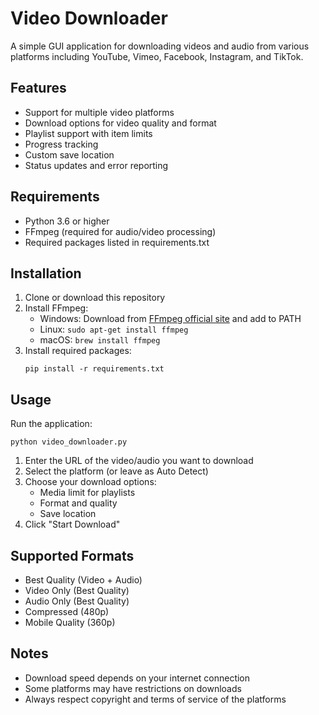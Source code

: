# Video Downloader

A simple GUI application for downloading videos and audio from various platforms including YouTube, Vimeo, Facebook, Instagram, and TikTok.

## Features

- Support for multiple video platforms
- Download options for video quality and format
- Playlist support with item limits
- Progress tracking
- Custom save location
- Status updates and error reporting

## Requirements

- Python 3.6 or higher
- FFmpeg (required for audio/video processing)
- Required packages listed in requirements.txt

## Installation

1. Clone or download this repository
2. Install FFmpeg:
   - Windows: Download from [FFmpeg official site](https://ffmpeg.org/download.html) and add to PATH
   - Linux: `sudo apt-get install ffmpeg`
   - macOS: `brew install ffmpeg`
3. Install required packages:
   ```
   pip install -r requirements.txt
   ```

## Usage

Run the application:
```
python video_downloader.py
```

1. Enter the URL of the video/audio you want to download
2. Select the platform (or leave as Auto Detect)
3. Choose your download options:
   - Media limit for playlists
   - Format and quality
   - Save location
4. Click "Start Download"

## Supported Formats

- Best Quality (Video + Audio)
- Video Only (Best Quality)
- Audio Only (Best Quality)
- Compressed (480p)
- Mobile Quality (360p)

## Notes

- Download speed depends on your internet connection
- Some platforms may have restrictions on downloads
- Always respect copyright and terms of service of the platforms
